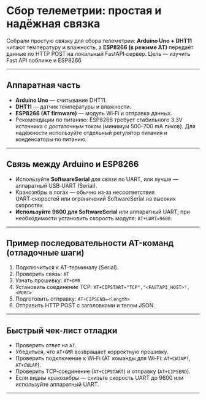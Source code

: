 # Сбор телеметрии: простая и надёжная связка

Собрали простую связку для сбора телеметрии: **Arduino Uno + DHT11** читают температуру и влажность, а **ESP8266 (в режиме AT)** передаёт данные по HTTP POST на локальный FastAPI‑сервер. Цель — изучить Fast API поближе и ESP8266 

---

## Аппаратная часть
- **Arduino Uno** — считывание DHT11.
- **DHT11** — датчик температуры и влажности.
- **ESP8266 (AT firmware)** — модуль Wi‑Fi и отправка данных.
- Рекомендации по питанию: ESP8266 требует стабильного 3.3V источника с достаточным током (минимум 500–700 mA пиков). Для надёжности используйте отдельный регулятор питания и конденсаторы по питанию.

---

## Связь между Arduino и ESP8266
- Используйте **SoftwareSerial** для связи по UART, или лучше — аппаратный USB‑UART (Serial).
- Кракозябры в логах — обычно из‑за несоответствия UART‑скоростей или ограничений SoftwareSerial на высоких скоростях.
- **Используйте 9600 для SoftwareSerial** или аппаратный UART; при необходимости установить скорость модуля: `AT+UART=9600`.

---



## Пример последовательности AT-команд (отладочные шаги)
1. Подключиться к AT‑терминалу (Serial).
2. Проверить связь: `AT`
3. Узнать прошивку: `AT+GMR`
4. Установить соединение TCP: `AT+CIPSTART="TCP","<FASTAPI_HOST>",<PORT>`
5. Подготовить отправку: `AT+CIPSEND=<length>`
6. Отправить HTTP POST с заголовками и телом JSON.

---

## Быстрый чек-лист отладки
- Проверить ответ на `AT`.
- Убедиться, что `AT+GMR` возвращает корректную прошивку.
- Проверить подключение к Wi‑Fi (AT команды для Wi‑Fi: `AT+CWJAP?`, `AT+CWLAP`).
- Проверить TCP‑соединение (`AT+CIPSTART`) и отправку (`AT+CIPSEND`).
- Если видны кракозябры — снизьте скорость UART до 9600 или используйте аппаратный UART.

---

